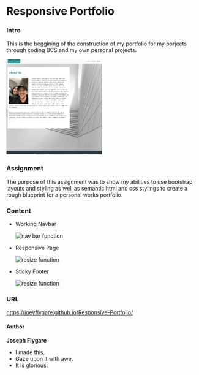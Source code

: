 # Responsive Portfolio

### Intro
This is  the beggining of the construction of my portfolio for my porjects through coding BCS and my own personal projects.

<img src="./assets/Capture.png" alt="nav bar function" width="250" height="250">  

### Assignment
The purpose of this assignment was to show my abilities to use bootstrap layouts and styling as well as semantic html and css stylings to create a rough blueprint for a personal works portfolio.

### Content
* Working Navbar

    <img src="http://g.recordit.co/nF8sGmjCEO.gif" alt="nav bar function" width="250" height="250">

* Responsive Page

    <img src="http://g.recordit.co/1x60DI3EAR.gif" alt="resize function" width="250" height="250">

* Sticky Footer

    <img src="http://g.recordit.co/xVyUtuJepS.gif" alt="resize function" width="250" height="250">

### URL

https://joeyflygare.github.io/Responsive-Portfolio/

#### Author

**Joseph Flygare**
- I made this.
- Gaze upon it with awe.
- It is glorious.